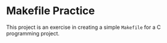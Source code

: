 # Makefile Practice

This project is an exercise in creating a simple `Makefile` for a C programming project.
